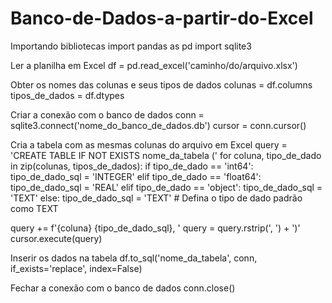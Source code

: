 # Banco-de-Dados-a-partir-do-Excel
Importando bibliotecas
import pandas as pd import sqlite3

Ler a planilha em Excel
df = pd.read_excel('caminho/do/arquivo.xlsx')

Obter os nomes das colunas e seus tipos de dados
colunas = df.columns tipos_de_dados = df.dtypes

Criar a conexão com o banco de dados
conn = sqlite3.connect('nome_do_banco_de_dados.db') cursor = conn.cursor()

Cria a tabela com as mesmas colunas do arquivo em Excel
query = 'CREATE TABLE IF NOT EXISTS nome_da_tabela (' for coluna, tipo_de_dado in zip(colunas, tipos_de_dados): if tipo_de_dado == 'int64': tipo_de_dado_sql = 'INTEGER' elif tipo_de_dado == 'float64': tipo_de_dado_sql = 'REAL' elif tipo_de_dado == 'object': tipo_de_dado_sql = 'TEXT' else: tipo_de_dado_sql = 'TEXT' # Defina o tipo de dado padrão como TEXT

query += f'{coluna} {tipo_de_dado_sql}, '
query = query.rstrip(', ') + ')' cursor.execute(query)

Inserir os dados na tabela
df.to_sql('nome_da_tabela', conn, if_exists='replace', index=False)

Fechar a conexão com o banco de dados
conn.close()
